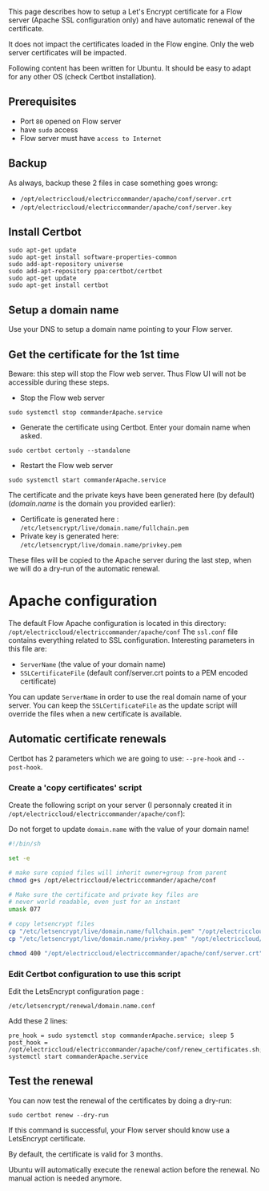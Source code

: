 This page describes how to setup a Let's Encrypt certificate for a Flow server (Apache SSL configuration only) and have automatic renewal of the certificate.

It does not impact the certificates loaded in the Flow engine. Only the web server certificates will be impacted.

Following content has been written for Ubuntu. It should be easy to adapt for any other OS (check Certbot installation).

## Prerequisites
* Port `80` opened on Flow server
* have `sudo` access
* Flow server must have `access to Internet`

## Backup
As always, backup these 2 files in case something goes wrong:
* `/opt/electriccloud/electriccommander/apache/conf/server.crt`
* `/opt/electriccloud/electriccommander/apache/conf/server.key`

## Install Certbot
```
sudo apt-get update
sudo apt-get install software-properties-common
sudo add-apt-repository universe
sudo add-apt-repository ppa:certbot/certbot
sudo apt-get update
sudo apt-get install certbot
```

## Setup a domain name
Use your DNS to setup a domain name pointing to your Flow server.

## Get the certificate for the 1st time
Beware: this step will stop the Flow web server. Thus Flow UI will not be accessible during these steps.

* Stop the Flow web server

`sudo systemctl stop commanderApache.service`

* Generate the certificate using Certbot. Enter your domain name when asked.

`sudo certbot certonly --standalone`

* Restart the Flow web server

`sudo systemctl start commanderApache.service`

The certificate and the private keys have been generated here (by default) (_domain.name_ is the domain you provided earlier):
* Certificate is generated here : `/etc/letsencrypt/live/domain.name/fullchain.pem`
* Private key is generated here: `/etc/letsencrypt/live/domain.name/privkey.pem`

These files will be copied to the Apache server during the last step, when we will do a dry-run of the automatic renewal.

# Apache configuration
The default Flow Apache configuration is located in this directory: `/opt/electriccloud/electriccommander/apache/conf`
The `ssl.conf` file contains everything related to SSL configuration.
Interesting parameters in this file are:
* `ServerName` (the value of your domain name)
* `SSLCertificateFile` (default conf/server.crt points to a PEM encoded certificate)

You can update `ServerName` in order to use the real domain name of your server.
You can keep the `SSLCertificateFile` as the update script will override the files when a new certificate is available.

## Automatic certificate renewals

Certbot has 2 parameters which we are going to use: `--pre-hook` and `--post-hook`.

### Create a 'copy certificates' script
Create the following script on your server (I personnaly created it in `/opt/electriccloud/electriccommander/apache/conf`):

Do not forget to update `domain.name` with the value of your domain name!

```bash
#!/bin/sh

set -e

# make sure copied files will inherit owner+group from parent
chmod g+s /opt/electriccloud/electriccommander/apache/conf

# Make sure the certificate and private key files are
# never world readable, even just for an instant
umask 077

# copy letsencrypt files
cp "/etc/letsencrypt/live/domain.name/fullchain.pem" "/opt/electriccloud/electriccommander/apache/conf/server.crt"
cp "/etc/letsencrypt/live/domain.name/privkey.pem" "/opt/electriccloud/electriccommander/apache/conf/server.key"

chmod 400 "/opt/electriccloud/electriccommander/apache/conf/server.crt" "/opt/electriccloud/electriccommander/apache/conf/server.key"
```

### Edit Certbot configuration to use this script

Edit the LetsEncrypt configuration page :

`/etc/letsencrypt/renewal/domain.name.conf`

Add these 2 lines:

``` properties
pre_hook = sudo systemctl stop commanderApache.service; sleep 5
post_hook = /opt/electriccloud/electriccommander/apache/conf/renew_certificates.sh; systemctl start commanderApache.service
```

## Test the renewal
You can now test the renewal of the certificates by doing a dry-run:

`sudo certbot renew --dry-run`

If this command is successful, your Flow  server should know use a LetsEncrypt certificate.

By default, the certificate is valid for 3 months.

Ubuntu will automatically execute the renewal action before the renewal. No manual action is needed anymore.
